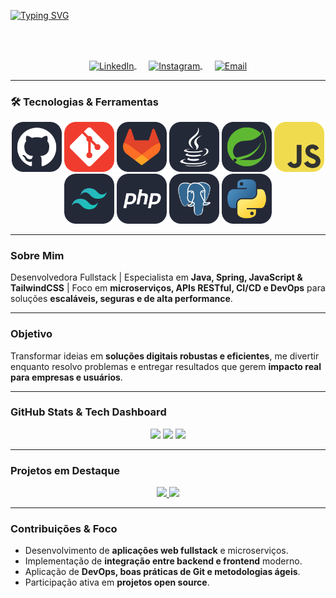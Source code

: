 <br><br>

[![Typing SVG](https://readme-typing-svg.herokuapp.com?font=Fira+Code&weight=300&size=50&duration=4000&pause=1000&color=9B59B6&center=true&vCenter=true&random=false&width=1000&lines=Olá%2C+sou+Keilla+Arruda;Desenvolvedora+Fullstack;Transformando+ideias+em+soluções+digitais)](https://git.io/typing-svg)

<br><br>

<div align="center">
  <a href="https://linkedin.com/in/keillaarruda/" target="_blank">
    <img align="center" height="80" width="80" src="https://github.com/carolbarbosa101/carolbarbosa101/assets/44561610/bc26a6f8-f0d3-4f15-82e1-55680c48f269" alt="LinkedIn"/>
  </a>
  &nbsp;&nbsp;&nbsp;&nbsp;
  <a href="https://instagram.com/keillaarruda_" target="_blank">
    <img align="center" height="80" width="80" src="https://github.com/carolbarbosa101/carolbarbosa101/assets/44561610/88a3dd4d-f85e-4141-af09-a2667d81df5b" alt="Instagram"/>
  </a>
  &nbsp;&nbsp;&nbsp;&nbsp;
  <a href="mailto:keillaarruda9@gmail.com">
    <img align="center" height="80" width="80" src="https://github.com/carolbarbosa101/carolbarbosa101/assets/44561610/2856fdde-3200-4398-8290-a0e45d3a35a0" alt="Email"/>
  </a>
</div>

---

### 🛠️ Tecnologias & Ferramentas

<div align="center">
  <img height="80" width="80" title="GitHub" src="https://github.com/tandpfun/skill-icons/blob/main/icons/Github-Dark.svg">
  <img height="80" width="80" title="Git" src="https://github.com/tandpfun/skill-icons/blob/main/icons/Git.svg">
  <img height="80" width="80" title="GitLab" src="https://github.com/tandpfun/skill-icons/blob/main/icons/GitLab-Dark.svg">
  <img height="80" width="80" title="Java" src="https://github.com/tandpfun/skill-icons/blob/main/icons/Java-Dark.svg">
  <img height="80" width="80" title="Spring" src="https://github.com/tandpfun/skill-icons/blob/main/icons/Spring-Dark.svg">
  <img height="80" width="80" title="JavaScript" src="https://github.com/tandpfun/skill-icons/blob/main/icons/JavaScript.svg">
  <img height="80" width="80" title="TailwindCSS" src="https://github.com/tandpfun/skill-icons/blob/main/icons/TailwindCSS-Dark.svg">
  <img height="80" width="80" title="PHP" src="https://github.com/tandpfun/skill-icons/blob/main/icons/PHP-Dark.svg">
  <img height="80" width="80" title="PostgreSQL" src="https://github.com/tandpfun/skill-icons/blob/main/icons/PostgreSQL-Dark.svg">
  <img height="80" width="80" title="Python" src="https://github.com/tandpfun/skill-icons/blob/main/icons/Python-Dark.svg">
</div>


---

###  Sobre Mim
Desenvolvedora Fullstack | Especialista em **Java, Spring, JavaScript & TailwindCSS** | Foco em **microserviços, APIs RESTful, CI/CD e DevOps** para soluções **escaláveis, seguras e de alta performance**.


---

###  Objetivo
Transformar ideias em **soluções digitais robustas e eficientes**, me divertir enquanto resolvo problemas e entregar resultados que gerem **impacto real para empresas e usuários**.


---

###  GitHub Stats & Tech Dashboard

<div align="center">

<!-- Estatísticas gerais -->
<img height="180" src="https://github-readme-stats.vercel.app/api?username=keillaarr&show_icons=true&theme=radical&count_private=true&hide=prs,issues"/>

<!-- Linguagens mais usadas -->
<img height="180" src="https://github-readme-stats.vercel.app/api/top-langs/?username=keillaarr&layout=compact&theme=radical"/>

<!-- Streak de commits -->
<img height="180" src="https://github-readme-streak-stats.herokuapp.com/?user=keillaarr&theme=radical"/>

</div>

---

###  Projetos em Destaque
<div align="center">
  <a href="https://github.com/keillaarr/AutomacaoEndereco" target="_blank">
    <img height="100" src="https://img.shields.io/badge/Automação%20de%20Endereços-blue?style=for-the-badge&logo=github"/>
  </a>
  <a href="https://github.com/keillaarr/Portifolio" target="_blank">
    <img height="100" src="https://img.shields.io/badge/Portfólio-pink?style=for-the-badge&logo=github"/>
  </a>
</div>

---

###  Contribuições & Foco
- Desenvolvimento de **aplicações web fullstack** e microserviços.  
- Implementação de **integração entre backend e frontend** moderno.  
- Aplicação de **DevOps, boas práticas de Git e metodologias ágeis**.  
- Participação ativa em **projetos open source**.

